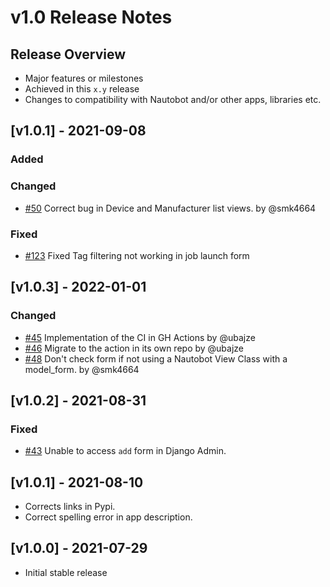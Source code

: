 # v1.0 Release Notes

## Release Overview

- Major features or milestones
- Achieved in this `x.y` release
- Changes to compatibility with Nautobot and/or other apps, libraries etc.

## [v1.0.1] - 2021-09-08

### Added

### Changed

- [#50](https://github.com/nautobot/nautobot-app-welcome-wizard/issues/50) Correct bug in Device and Manufacturer list views. by @smk4664

### Fixed

- [#123](https://github.com/nautobot/nautobot-app-welcome-wizard/issues/123) Fixed Tag filtering not working in job launch form

## [v1.0.3] - 2022-01-01

### Changed

- [#45](https://github.com/nautobot/nautobot-app-welcome-wizard/issues/45) Implementation of the CI in GH Actions by @ubajze
- [#46](https://github.com/nautobot/nautobot-app-welcome-wizard/issues/46) Migrate to the action in its own repo by @ubajze
- [#48](https://github.com/nautobot/nautobot-app-welcome-wizard/issues/48) Don't check form if not using a Nautobot View Class with a model_form. by @smk4664

## [v1.0.2] - 2021-08-31

### Fixed

- [#43](https://github.com/nautobot/nautobot-app-welcome-wizard/issues/43) Unable to access `add` form in Django Admin.

## [v1.0.1] - 2021-08-10

- Corrects links in Pypi.
- Correct spelling error in app description.

## [v1.0.0] - 2021-07-29

- Initial stable release

